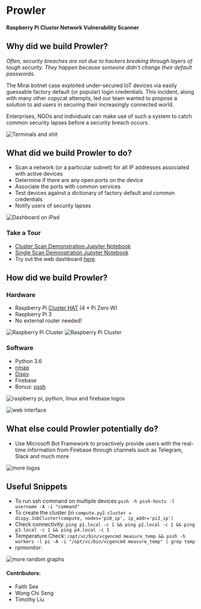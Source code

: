 # Prowler
#### Raspberry Pi Cluster Network Vulnerability Scanner

## Why did we build Prowler?

*Often, security breaches are not due to hackers breaking through layers of tough security. They happen because someone didn't change their default passwords.*

The Mirai botnet case exploited under-secured IoT devices via easily guessable factory default (or popular) login credentials. This incident, along with many other copycat attempts, led our team wanted to propose a solution to aid users in securing their increasingly connected world.

Enterprises, NGOs and individuals can make use of such a system to catch common security lapses before a security breach occurs.

![Terminals and shit](images/terminals.png)

## What did we build Prowler to do?
-   Scan a network (or a particular subnet) for all IP addresses associated with active devices
-   Determine if there are any open ports on the device
-   Associate the ports with common services
-   Test devices against a dictionary of factory default and common credentials
-   Notify users of security lapses

![Dashboard on iPad](images/ipad.png)

### Take a Tour
- [Cluster Scan Demonstration Jupyter Notebook](http://nbviewer.jupyter.org/github/tlkh/prowler/blob/master/ClusterDemo.ipynb)
- [Single Scan Demonstration Jupyter Notebook](http://nbviewer.jupyter.org/github/tlkh/prowler/blob/master/SingleDemo.ipynb)
- Try out the web dashboard [here](https://tlkh.github.io/prowler/app/).

## How did we build Prowler?
### Hardware
-   Raspberry Pi [Cluster HAT](https://clusterhat.com/) (4 \* Pi Zero W)
-   Raspberry Pi 3
-   No external router needed!

![Raspberry Pi Cluster](images/pi1.jpg)
![Raspberry Pi Cluster](images/pi2.jpg)

### Software
-   Python 3.6
-   [nmap](https://nmap.org/)
-   [Dispy](http://dispy.sourceforge.net/)
-   Firebase
-   Bonus: [pssh](https://www.tecmint.com/execute-commands-on-multiple-linux-servers-using-pssh/)

![raspberry pi, python, linux and firebase logos](images/tools_logos.png)

![web interface](images/monitor.png)

## What else could Prowler potentially do?
-   Use Microsoft Bot Framework to proactively provide users with the real-time
    information from Firebase through channels such as Telegram, Slack and much more

![more logos](images/chat_logos.png)

## Useful Snippets
-   To run ssh command on multiple devices `pssh -h pssh-hosts -l username -A -i
    "command"`
-   To create the cluster (in `compute.py`): `cluster =
    dispy.JobCluster(compute, nodes='pi0_ip', ip_addr='pi3_ip')`
-   Check connectivity: `ping p1.local -c 1 && ping p2.local -c 1 && ping
    p3.local -c 1 && ping p4.local -c 1`
-   Temperature Check: `/opt/vc/bin/vcgencmd measure_temp && pssh -h workers -l
    pi -A -i "/opt/vc/bin/vcgencmd measure_temp" | grep temp`
-   rpimonitor:

![more random graphs](images/rpimonitor.jpg)

#### Contributors:

- Faith See
- Wong Chi Seng
- Timothy Liu